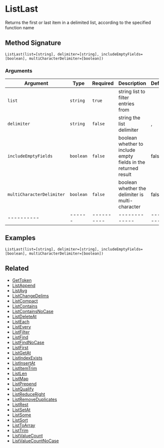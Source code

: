 # ListLast

Returns the first or last item in a delimited list, according to the specified function name

## Method Signature

```
ListLast(list=[string], delimiter=[string], includeEmptyFields=[boolean], multiCharacterDelimiter=[boolean])
```

### Arguments

| Argument                  | Type      | Required   | Description                                                    | Default   |
| ------------------------- | --------- | ---------- | -------------------------------------------------------------- | --------- |
| `list`                    | `string`  | `true`     | string list to filter entries from                             |           |
| `delimiter`               | `string`  | `false`    | string the list delimiter                                      | ,         |
| `includeEmptyFields`      | `boolean` | `false`    | boolean whether to include empty fields in the returned result | false     |
| `multiCharacterDelimiter` | `boolean` | `false`    | boolean whether the delimiter is multi-character               | false     |
| ----------                | ------    | ---------- | -------------                                                  | --------- |

## Examples

```
ListLast(list=[string], delimiter=[string], includeEmptyFields=[boolean], multiCharacterDelimiter=[boolean])
```

## Related

* [GetToken](gettoken.md)
* [ListAppend](listappend.md)
* [ListAvg](listavg.md)
* [ListChangeDelims](listchangedelims.md)
* [ListCompact](listcompact.md)
* [ListContains](listcontains.md)
* [ListContainsNoCase](listcontainsnocase.md)
* [ListDeleteAt](listdeleteat.md)
* [ListEach](listeach.md)
* [ListEvery](listevery.md)
* [ListFilter](listfilter.md)
* [ListFind](listfind.md)
* [ListFindNoCase](listfindnocase.md)
* [ListFirst](listfirst.md)
* [ListGetAt](listgetat.md)
* [ListIndexExists](listindexexists.md)
* [ListInsertAt](listinsertat.md)
* [ListItemTrim](listitemtrim.md)
* [ListLen](listlen.md)
* [ListMap](listmap.md)
* [ListPrepend](listprepend.md)
* [ListQualify](listqualify.md)
* [ListReduceRight](listreduceright.md)
* [ListRemoveDuplicates](listremoveduplicates.md)
* [ListRest](listrest.md)
* [ListSetAt](listsetat.md)
* [ListSome](listsome.md)
* [ListSort](listsort.md)
* [ListToArray](listtoarray.md)
* [ListTrim](listtrim.md)
* [ListValueCount](listvaluecount.md)
* [ListValueCountNoCase](listvaluecountnocase.md)

